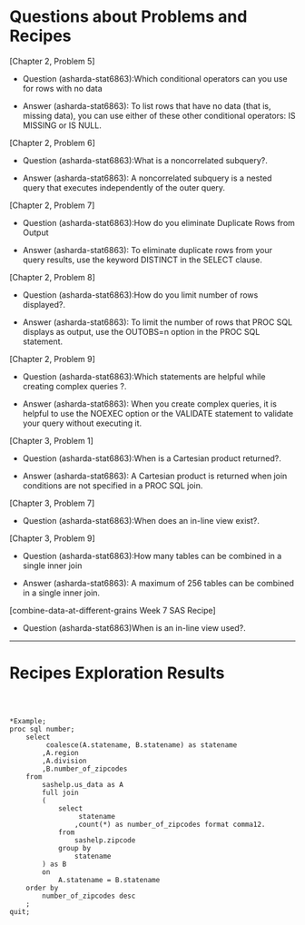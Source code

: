 
# Questions about Problems and Recipes



[Chapter 2, Problem 5]
* Question (asharda-stat6863):Which conditional operators can you use for rows with no data 
- Answer (asharda-stat6863): To list rows that have no data (that is, missing data), you can use either of these other conditional operators: IS MISSING or IS NULL.



[Chapter 2, Problem 6]
* Question (asharda-stat6863):What is a  noncorrelated subquery?. 
- Answer (asharda-stat6863): A noncorrelated subquery is a nested query that executes independently of the outer query. 



[Chapter 2, Problem 7]
* Question (asharda-stat6863):How do you  eliminate Duplicate Rows from Output
- Answer (asharda-stat6863): To eliminate duplicate rows from your query results, use the keyword DISTINCT in the SELECT clause. 



[Chapter 2, Problem 8]
* Question (asharda-stat6863):How do you limit number of rows displayed?.
- Answer (asharda-stat6863): To limit the number of rows that PROC SQL displays as output, use the OUTOBS=n option in the PROC SQL statement.



[Chapter 2, Problem 9]
* Question (asharda-stat6863):Which statements are helpful while creating complex queries ?.
- Answer (asharda-stat6863): When you create complex queries, it is helpful to use the NOEXEC option or the VALIDATE statement to validate your query without executing it.



[Chapter 3, Problem 1]
* Question (asharda-stat6863):When is a Cartesian product returned?.
- Answer (asharda-stat6863): A Cartesian product is returned when join conditions are not specified in a PROC SQL join.



[Chapter 3, Problem 7]
* Question (asharda-stat6863):When does an in-line view exist?.



[Chapter 3, Problem 9]
* Question (asharda-stat6863):How many tables can be combined in a single inner join
- Answer (asharda-stat6863): A maximum of 256 tables can be combined in a single inner join.



[combine-data-at-different-grains Week 7 SAS Recipe]
* Question (asharda-stat6863)When is an in-line view used?.



***



# Recipes Exploration Results



```



*Example;
proc sql number;
    select
         coalesce(A.statename, B.statename) as statename
        ,A.region
        ,A.division
        ,B.number_of_zipcodes
    from
        sashelp.us_data as A
        full join
        (
            select
                 statename
                ,count(*) as number_of_zipcodes format comma12.
            from
                sashelp.zipcode
            group by
                statename
        ) as B
        on
            A.statename = B.statename
    order by
        number_of_zipcodes desc
    ;
quit;



```
